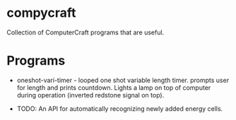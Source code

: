compycraft
==========

Collection of ComputerCraft programs that are useful.

Programs
========

* oneshot-vari-timer - looped one shot variable length timer. prompts user
  for length and prints countdown. Lights a lamp on top of computer during
  operation (inverted redstone signal on top).

* TODO: An API for automatically recognizing newly added energy cells.
